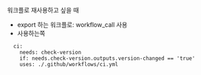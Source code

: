 워크플로 재사용하고 싶을 때

- export 하는 워크플로: workflow_call 사용
- 사용하는쪽

```
  ci:
    needs: check-version
    if: needs.check-version.outputs.version-changed == 'true'
    uses: ./.github/workflows/ci.yml
```
